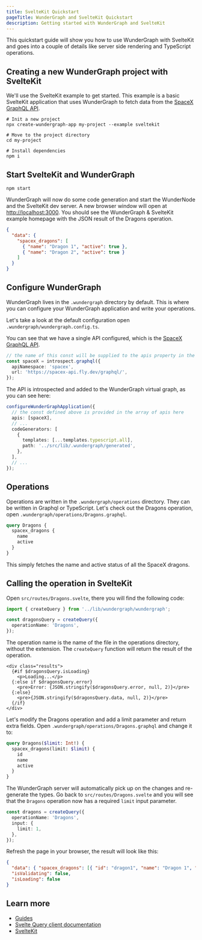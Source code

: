 ```yaml
---
title: SvelteKit Quickstart
pageTitle: WunderGraph and SvelteKit Quickstart
description: Getting started with WunderGraph and SvelteKit
---
```


This quickstart guide will show you how to use WunderGraph with SvelteKit and goes into a couple of details like server side rendering and TypeScript operations.

## Creating a new WunderGraph project with SvelteKit

We'll use the SvelteKit example to get started. This example is a basic SvelteKit application that uses WunderGraph to fetch data from the [SpaceX GraphQL API](https://spacex-api.fly.dev/graphql).

```shell
# Init a new project
npx create-wundergraph-app my-project --example sveltekit

# Move to the project directory
cd my-project

# Install dependencies
npm i
```

## Start SvelteKit and WunderGraph

```shell
npm start
```

WunderGraph will now do some code generation and start the WunderNode and the SvelteKit dev server.
A new browser window will open at [http://localhost:3000](http://localhost:3000). You should see the WunderGraph & SvelteKit example homepage with the JSON result of the Dragons operation.

```json
{
  "data": {
    "spacex_dragons": [
      { "name": "Dragon 1", "active": true },
      { "name": "Dragon 2", "active": true }
    ]
  }
}
```

## Configure WunderGraph

WunderGraph lives in the `.wundergraph` directory by default. This is where you can configure your WunderGraph application and write your operations.

Let's take a look at the default configuration open `.wundergraph/wundergraph.config.ts`.

You can see that we have a single API configured, which is the [SpaceX GraphQL API](https://spacex-api.fly.dev/graphql).

```ts
// the name of this const will be supplied to the apis property in the configuration
const spaceX = introspect.graphql({
  apiNamespace: 'spacex',
  url: 'https://spacex-api.fly.dev/graphql/',
});
```

The API is introspected and added to the WunderGraph virtual graph, as you can see here:

```ts
configureWunderGraphApplication({
  // the const defined above is provided in the array of apis here
  apis: [spaceX],
  // ...
  codeGenerators: [
    {
      templates: [...templates.typescript.all],
      path: '../src/lib/.wundergraph/generated',
    },
  ],
  // ...
});
```

## Operations

Operations are written in the `.wundergraph/operations` directory. They can be written in Graphql or TypeScript.
Let's check out the Dragons operation, open `.wundergraph/operations/Dragons.graphql`.

```graphql
query Dragons {
  spacex_dragons {
    name
    active
  }
}
```

This simply fetches the name and active status of all the SpaceX dragons.

## Calling the operation in SvelteKit

Open `src/routes/Dragons.svelte`, there you will find the following code:

```ts
import { createQuery } from '../lib/wundergraph/wundergraph';

const dragonsQuery = createQuery({
  operationName: 'Dragons',
});
```

The operation name is the name of the file in the operations directory, without the extension. The `createQuery` function will return the result of the operation.

```svelte
<div class="results">
  {#if $dragonsQuery.isLoading}
    <p>Loading...</p>
  {:else if $dragonsQuery.error}
    <pre>Error: {JSON.stringify($dragonsQuery.error, null, 2)}</pre>
  {:else}
    <pre>{JSON.stringify($dragonsQuery.data, null, 2)}</pre>
  {/if}
</div>
```

Let's modify the Dragons operation and add a limit parameter and return extra fields.
Open `.wundergraph/operations/Dragons.graphql` and change it to:

```graphql
query Dragons($limit: Int!) {
  spacex_dragons(limit: $limit) {
    id
    name
    active
  }
}
```

The WunderGraph server will automatically pick up on the changes and re-generate the types.
Go back to `src/routes/Dragons.svelte` and you will see that the `Dragons` operation now has a required `limit` input parameter.

```ts
const dragons = createQuery({
  operationName: 'Dragons',
  input: {
    limit: 1,
  },
});
```

Refresh the page in your browser, the result will look like this:

```json
{
  "data": { "spacex_dragons": [{ "id": "dragon1", "name": "Dragon 1", "active": true }] },
  "isValidating": false,
  "isLoading": false
}
```

## Learn more

- [Guides](../guides/index)
- [Svelte Query client documentation](../clients-reference/svelte-query)
- [SvelteKit](https://kit.svelte.dev/)
